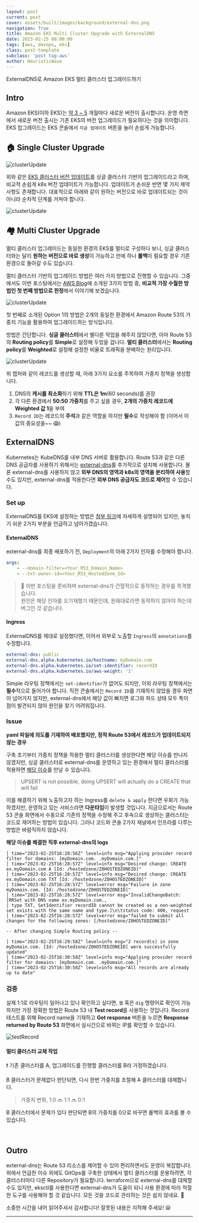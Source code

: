 ```yaml
---
layout: post
current: post
cover: assets/built/images/background/external-dns.png
navigation: True
title: Amazon EKS Multi Cluster Upgrade with ExternalDNS
date: 2023-02-25 00:00:00
tags: [aws, devops, eks]
class: post-template
subclass: 'post tag-aws'
author: HeuristicWave
---
```

ExternalDNS로 Amazon EKS 멀티 클러스터 업그레이드하기

## Intro

Amazon EKS(이하 EKS)는 [약 3 ~ 5](https://docs.aws.amazon.com/eks/latest/userguide/kubernetes-versions.html#kubernetes-release-calendar) 개월마다 새로운 버전이 출시합니다.
운영 측면에서 새로운 버전 출시는 기존 EKS의 버전 업그레이드가 필요하다는 것을 의미합니다. EKS 업그레이드는 EKS 콘솔에서 `지금 업데이트` 버튼을 눌러 손쉽게 가능합니다.

## 🏠 Single Cluster Upgrade

![clusterUpdate](../../assets/built/images/post/eks/cluster.png)

위와 같은 [EKS 클러스터 버전 업데이트](https://docs.aws.amazon.com/eks/latest/userguide/update-cluster.html )를 싱글 클러스터 기반의 업그레이드라고 하며, 비교적 손쉽게 k8s 버전 업데이트가 가능합니다.
업데이트가 손쉬운 반면 몇 가지 제약 사항도 존재합니다. 대표적으로 아래와 같이 원하는 버전으로 바로 업데이트되는 것이 아니라 순차적 단계를 거쳐야 합니다.  

![clusterUpdate](../../assets/built/images/post/eks/singleUpdate.png)


## 🏘️‍ Multi Cluster Upgrade

멀티 클러스터 업그레이드는 동일한 환경의 EKS를 멀티로 구성하다 보니,
싱글 클러스터와는 달리 **원하는 버전으로 바로 생성**이 가능하고 만에 하나 **롤백**이 필요할 경우 기존 환경으로 돌아갈 수도 있습니다.

멀티 클러스터 기반의 업그레이드 방법은 여러 가지 방법으로 진행할 수 있습니다. 그중에서도 이번 포스팅에서는 [AWS Blog](https://aws.amazon.com/blogs/containers/onfidos-journey-to-a-multi-cluster-amazon-eks-architecture/ )에 소개된 3가지 방법 중,
**비교적 가장 수월한 방법인 첫 번째 방법으로 한정**해서 이야기해 보겠습니다.

![clusterUpdate](../../assets/built/images/post/eks/multiCluster.png)

첫 번째로 소개된 Option 1의 방법은 2개의 동일한 환경에서 Amazon Route 53의 가중치 기능을 활용하여 업그레이드하는 방식입니다.

방법은 간단합니다. **싱글 클러스터**에서 별다른 작업을 해주지 않았다면, 아마 Route 53의 **Routing policy**를 **Simple**로 설정해 두었을 겁니다.
**멀티 클러스터**에서는 **Routing policy**를 **Weighted**로 설정해 설정한 비율로 트래픽을 분배하는 원리입니다. 

![clusterUpdate](../../assets/built/images/post/aws/defineWeighted.png)

위 캡처와 같이 레코드를 생성할 때, 아래 3가지 요소를 주목하여 가중치 정책을 생성합니다.

1. DNS의 **캐시를 최소화**하기 위해 **TTL은 1m**(60 seconds)를 권장
2. 각 다른 환경에서 **50:50 가중치**를 주고 싶을 경우, **2개의 가중치 레코드에 Weighted 값 1**을 부여
3. `Record ID`는 레코드의 **주석**과 같은 역할을 하지만 **필수**로 작성해야 함 (이어서 이 값의 중요성을~~ 😱) 

## ExternalDNS

Kubernetes는 KubeDNS를 내부 DNS 서버로 활용합니다. Route 53과 같은 다른 DNS 공급자를 사용하기 위해서는 [external-dns](https://github.com/kubernetes-sigs/external-dns )를 추가적으로 설치해 사용합니다.
물론 external-dns를 사용하지 않고 **외부 DNS의 영역과 k8s의 영역을 분리하여 사용**할 수도 있지만, external-dns를 적용한다면 **외부 DNS 공급자도 코드로 제어**할 수 있습니다.

### Set up

ExternalDNS를 EKS에 설정하는 방법은 [첨부 링크](https://aws.amazon.com/premiumsupport/knowledge-center/eks-set-up-externaldns/ )에 자세하게 설명되어 있지만, 놓치기 쉬운 2가지 부분을 언급하고 넘어가겠습니다.

#### ExternalDNS

external-dns를 최종 배포하기 전, `Deployment`의 아래 2가지 인자를 수정해야 합니다.

```yaml
args:
    - --domain-filter=<Your_R53_Domain_Name>
    - --txt-owner-id=<Your_R53_HostedZone_Id>
```

> 🐞 이번 포스팅을 준비하며 external-dns가 간헐적으로 동작하는 경우를 목격했습니다. <br>
> 원인은 해당 인자를 오기재했기 때문인데, 원래대로라면 동작하지 않아야 하는데 버그인 것 같습니다.

#### Ingress

ExternalDNS를 제대로 설정했다면, 이어서 외부로 노출할 `Ingress`의 `annotations`를 수정합니다.

```yaml
external-dns: public
external-dns.alpha.kubernetes.io/hostname: myDomain.com
external-dns.alpha.kubernetes.io/set-identifier: recordID
external-dns.alpha.kubernetes.io/aws-weight: '1'
```

Simple 라우팅 정책에서는 `set-identifier`가 없어도 되지만, 이외 라우팅 정책에서는 **필수**적으로 들어가야 합니다. 
직전 콘솔에서는 `Record ID`를 기재하지 않았을 경우 화면이 넘어가지 않지만, external-dns에서 해당 값이 빠지면 로그와 파드 상태 모두 특이점이 발견되지 않아 원인을 찾기 어려워집니다. 

### Issue

**yaml 파일에 의도를 기재하여 배포했지만, 정작 Route 53에서 레코드가 업데이트되지 않는 경우**

구축 초기부터 가중치 정책을 적용한 멀티 클러스터를 생성한다면 해당 이슈를 만나지 않겠지만,
싱글 클러스터로 external-dns를 운영하고 있는 환경에서 멀티 클러스터를 적용하면 [해당 이슈](https://github.com/kubernetes-sigs/external-dns/issues/1411 )를 만날 수 있습니다.

> UPSERT is not possible, doing UPSERT will actually do a CREATE that will fail

이를 해결하기 위해 노출하고자 하는 Ingress를 `delete & apply` 한다면 우회가 가능하겠지만, 운영하고 있는 서비스라면 **다운타임**이 발생할 것입니다.
지금으로서는 Route 53 콘솔 화면에서 수동으로 기존의 정책을 수정해 주고 후속으로 생성하는 클러스터는 코드로 제어하는 방법이 있습니다. 그러나 코드와 콘솔 2가지 채널에서 인프라를 다루는 방법은 바람직하지 않습니다.

**해당 이슈를 해결한 직후 external-dns의 logs**

```shell
│ time="2023-02-25T16:28:56Z" level=info msg="Applying provider record filter for domains: [myDomain.com. .myDomain.com.]"
│ time="2023-02-25T16:28:57Z" level=info msg="Desired change: CREATE ex.myDomain.com A [Id: /hostedzone/Z0HOSTEDZONEID]"
│ time="2023-02-25T16:28:57Z" level=info msg="Desired change: CREATE ex.myDomain.com TXT [Id: /hostedzone/Z0HOSTEDZONEID]"
│ time="2023-02-25T16:28:57Z" level=error msg="Failure in zone myDomain.com. [Id: /hostedzone/Z0HOSTEDZONEID]"
│ time="2023-02-25T16:28:57Z" level=error msg="InvalidChangeBatch: [RRSet with DNS name ex.myDomain.com.,
│ type TXT, SetIdentifier recordID cannot be created as a non-weighted set exists with the same name and type.]\n\tstatus code: 400, request
│ time="2023-02-25T16:28:57Z" level=error msg="failed to submit all changes for the following zones: [/hostedzone/Z0HOSTEDZONEID]"

-- After changing Simple Routing policy --

│ time="2023-02-25T16:29:58Z" level=info msg="2 record(s) in zone myDomain.com. [Id: /hostedzone/Z0HOSTEDZONEID] were successfully updated"
│ time="2023-02-25T16:30:58Z" level=info msg="Applying provider record filter for domains: [myDomain.com. .myDomain.com.]"
│ time="2023-02-25T16:30:58Z" level=info msg="All records are already up to date"
```

### 검증

실제 1:1로 라우팅이 일어나고 있나 확인하고 싶다면, `웹` 혹은 `dig` 명령어로 확인이 가능하지만 가장 정확한 방법은 Route 53 내 **Test record**를 사용하는 것입니다.
Record 테스트를 위해 Record name을 기재하고 **Get response** 버튼을 누르면 **Response returned by Route 53** 화면에서 실시간으로 바뀌는 IP를 확인할 수 있습니다.

![testRecord](../../assets/built/images/post/aws/testRecord.png)

#### 멀티 클러스터 교체 작업

❗️ 기존 클러스터를 A, 업그레이드를 진행할 클러스터를 B라 가정하겠습니다.

B 클러스터가 문제없다 판단되면, 다시 한번 가중치를 조절해 A 클러스터를 대체합니다.

> 가중치 변화, 1:0 🔜 1:1 🔜 0:1

B 클러스터에서 문제가 있다 판단되면 B의 가중치를 0으로 바꾸면 롤백의 효과를 볼 수 있습니다.

<br>

## Outro

external-dns는 Route 53 리소스를 제어할 수 있어 편리하면서도 운영이 복잡합니다. 위에서 언급한 이슈 외에도 GitOps를 구축한 상태에서 멀티 클러스터를 운용하려면, 각 클러스터마다 다른 Repository가 필요합니다.
terraform으로 external-dns를 대체할 수도 있지만, eksctl를 사용한다면 external-dns가 도움이 되니 사용 환경에 따라 적절한 도구를 사용해야 할 것 같습니다.
모든 것을 코드로 관리하는 것은 쉽지 않네요. 🤣

소중한 시간을 내어 읽어주셔서 감사합니다! 잘못된 내용은 지적해 주세요! 😃

---
